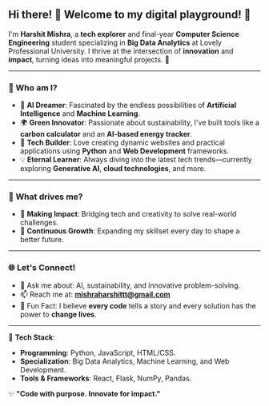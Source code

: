 ## Hi there! 👋 Welcome to my digital playground! 🚀  

I'm **Harshit Mishra**, a **tech explorer** and final-year **Computer Science Engineering** student specializing in **Big Data Analytics** at Lovely Professional University. I thrive at the intersection of **innovation** and **impact**, turning ideas into meaningful projects. 🌟  

---

### 🌟 Who am I?
- 🤖 **AI Dreamer**: Fascinated by the endless possibilities of **Artificial Intelligence** and **Machine Learning**.  
- 🌍 **Green Innovator**: Passionate about sustainability, I've built tools like a **carbon calculator** and an **AI-based energy tracker**.  
- 🔗 **Tech Builder**: Love creating dynamic websites and practical applications using **Python** and **Web Development** frameworks.  
- 💡 **Eternal Learner**: Always diving into the latest tech trends—currently exploring **Generative AI**, **cloud technologies**, and more.  

---

### 🚀 What drives me?
- 🌱 **Making Impact**: Bridging tech and creativity to solve real-world challenges.  
- 🎯 **Continuous Growth**: Expanding my skillset every day to shape a better future.  

---

### 🌐 Let's Connect!
- 💬 Ask me about: AI, sustainability, and innovative problem-solving.  
- 📫 Reach me at: **mishraharshittt@gmail.com**  
- 🌟 Fun Fact: I believe **every code** tells a story and every solution has the power to **change lives**.  

---

🔧 **Tech Stack**:
- **Programming**: Python, JavaScript, HTML/CSS.  
- **Specialization**: Big Data Analytics, Machine Learning, and Web Development.  
- **Tools & Frameworks**: React, Flask, NumPy, Pandas.  

✨ **"Code with purpose. Innovate for impact."**  

